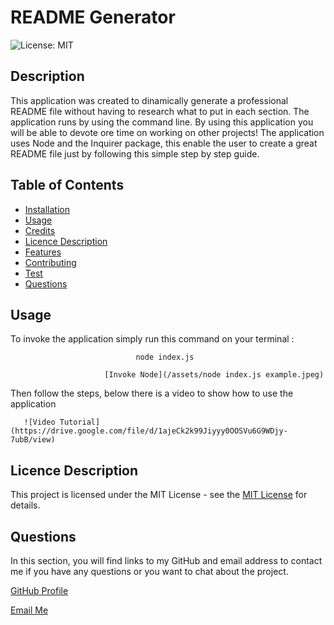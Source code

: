 
# README Generator
![License: MIT](https://img.shields.io/badge/License-MIT-yellow.svg)

## Description
This application was created to dinamically generate a professional README file without having to research what to put in each section.
The application runs by using the command line.
By using this application you will be able to devote ore time on working on other projects!
The application uses Node and the Inquirer package, this enable the user to create a great README file just by following this simple  step by step guide.

## Table of Contents
- [Installation](#installation)
- [Usage](#usage)
- [Credits](#credits)
- [Licence Description](#licence-description) 
- [Features](#features)
- [Contributing](#contributing)
- [Test](#test)
- [Questions](#questions)


## Usage

To invoke the application simply run this command on your terminal :

                                node index.js
            
                         [Invoke Node](/assets/node index.js example.jpeg)

Then follow the steps, below there is a video to show how to use the application

       ![Video Tutorial](https://drive.google.com/file/d/1ajeCk2k99Jiyyy0OOSVu6G9WDjy-7ubB/view)




## Licence Description
This project is licensed under the MIT License - see the [MIT License](https://opensource.org/licenses/MIT) for details.


## Questions
In this section, you will find links to my GitHub and email address to contact me if you have any questions or you want to chat about the project.

[GitHub Profile](https://github.com/Aleks-Ianu)

[Email Me](mailto:ianu.aleks@gmail.com)
